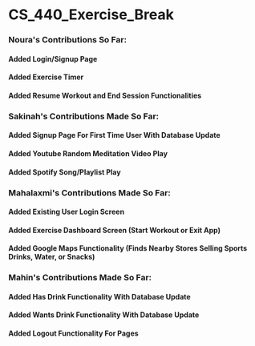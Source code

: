 # CS_440_Exercise_Break

### Noura's Contributions So Far:

#### Added Login/Signup Page

#### Added Exercise Timer

#### Added Resume Workout and End Session Functionalities

### Sakinah's Contributions Made So Far:

#### Added Signup Page For First Time User With Database Update

#### Added Youtube Random Meditation Video Play

#### Added Spotify Song/Playlist Play

### Mahalaxmi's Contributions Made So Far:

#### Added Existing User Login Screen

#### Added Exercise Dashboard Screen (Start Workout or Exit App)

#### Added Google Maps Functionality (Finds Nearby Stores Selling Sports Drinks, Water, or Snacks)

### Mahin's Contributions Made So Far:

#### Added Has Drink Functionality With Database Update

#### Added Wants Drink Functionality With Database Update

#### Added Logout Functionality For Pages
